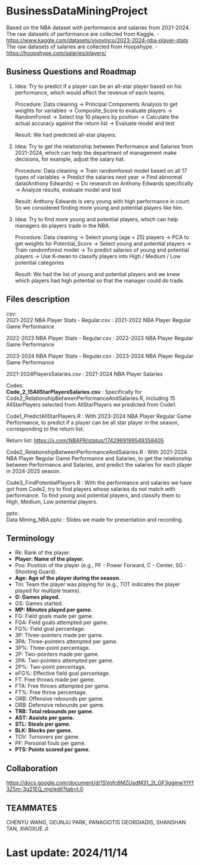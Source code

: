 # BusinessDataMiningProject
Based on the NBA dataset with performance and salaries from 2021-2024.  
The raw datasets of performance are collected from Kaggle. - https://www.kaggle.com/datasets/vivovinco/2023-2024-nba-player-stats  
The raw datasets of salaries are collected from Hoopshype. - https://hoopshype.com/salaries/players/  

## Business Questions and Roadmap   
1. Idea: Try to predict if a player can be an all-star player based on his performance, which would affect the revenue of each teams.
   
   Procedure: Data cleaning -> Principal Components Analysis to get weights for variables -> Composite_Score to evaluate players ->
   RandomForest -> Select top 10 players by position -> Calculate the actual accuracy against the return list -> Evaluate model and test
   
   Result: We had predicted all-star players.
   
3. Idea: Try to get the relationship between Performance and Salaries from 2021-2024, which can help the department of management make decisions, for example, adjust the salary hat.
   
   Procedure: Data cleaning -> Train randomforest model based on all 17 types of variables -> Predict the salaries next year ->
   Find abnormal data(Anthony Edwards) -> Do research on Anthony Edwards specifically -> Analyze results, evaluate model and test
   
   Result: Anthony Edwards is very young with high performance in court. So we considered finding more young and potential players like him.

5. Idea: Try to find more young and potential players, which can help managers do players trade in the NBA.
   
   Procedure: Data cleaning -> Select young (age < 25) players -> PCA to get weights for Potential_Score -> Select young and potential players ->
   Train randomforest model -> To predict salaries of young and potential players -> Use K-mean to classify players into High / Medium / Low potential categories
   
   Result: We had the list of young and potential players and we knew which players had high potential so that the manager could do trade.  


## Files description  
csv:  
2021-2022 NBA Player Stats - Regular.csv : 2021-2022 NBA Player Regular Game Performance  

2022-2023 NBA Player Stats - Regular.csv : 2022-2023 NBA Player Regular Game Performance  

2023-2024 NBA Player Stats - Regular.csv : 2023-2024 NBA Player Regular Game Performance  

2021-2024PlayersSalaries.csv : 2021-2024 NBA Player Salaries  

Codes:  
**Code_2_15AllStarPlayersSalaries.csv** : Specifically for Code2_RelationshipBetweenPerformanceAndSalaries.R, including 15 AllStarPlayers selected from AllStarPlayers we predicted from Code1.  

Code1_PredictAllStarPlayers.R : With 2023-2024 NBA Player Regular Game Performance, to predict if a player can be all star player in the season, corresponding to the return list.  

Return list: https://x.com/NBAPR/status/1742969199549358405  

Code2_RelationshipBetweenPerformanceAndSalaries.R : With 2021-2024 NBA Player Regular Game Performance and Salaries, to get the relationship between Performance and Salaries, and predict the salaries for each player in 2024-2025 season.   

Code3_FindPotentialPlayers.R : With the performance and salaries we have got from Code2, try to find players whose salaries do not match with performance. To find young and potential players, and classify them to High, Medium, Low potential players.  

pptx:  
Data Mining_NBA.pptx : Slides we made for presentation and recording.

## Terminology
- Rk: Rank of the player.
- **Player: Name of the player.**
- Pos: Position of the player (e.g., PF - Power Forward, C - Center, SG - Shooting Guard).
- **Age: Age of the player during the season.**
- Tm: Team the player was playing for (e.g., TOT indicates the player played for multiple teams).
- **G: Games played.**
- GS: Games started.
- **MP: Minutes played per game.**
- FG: Field goals made per game.
- FGA: Field goals attempted per game.
- FG%: Field goal percentage.
- 3P: Three-pointers made per game.
- 3PA: Three-pointers attempted per game.
- 3P%: Three-point percentage.
- 2P: Two-pointers made per game.
- 2PA: Two-pointers attempted per game.
- 2P%: Two-point percentage.
- eFG%: Effective field goal percentage.
- FT: Free throws made per game.
- FTA: Free throws attempted per game.
- FT%: Free throw percentage.
- ORB: Offensive rebounds per game.
- DRB: Defensive rebounds per game.
- **TRB: Total rebounds per game.**
- **AST: Assists per game.**
- **STL: Steals per game.**
- **BLK: Blocks per game.**
- TOV: Turnovers per game.
- PF: Personal fouls per game.
- **PTS: Points scored per game.**

## Collaboration  
https://docs.google.com/document/d/1SVofc6MZUsdM31_2t_GF3ggmwYIYf3Z5m-3g21EQ_mg/edit?tab=t.0  

## TEAMMATES  
CHENYU WANG, GEUNJU PARK, PANAGIOTIS GEORGIADIS, SHANSHAN TAN, XIAOXUE JI  

# Last update: 2024/11/14

